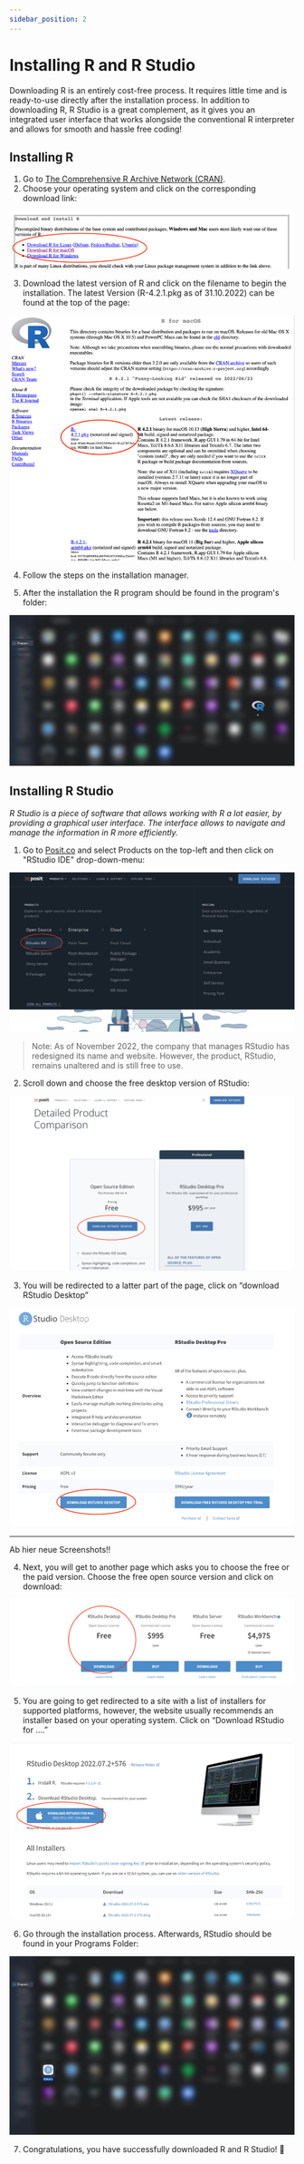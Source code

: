 ```yaml
---
sidebar_position: 2
---
```

# Installing R and R Studio

Downloading R is an entirely cost-free process.
It requires little time and is ready-to-use directly after the installation process.
In addition to downloading R, R Studio is a great complement, as it gives you an integrated user interface that works alongside the conventional R interpreter and allows for smooth and hassle free coding!

## Installing R

1. Go to [The Comprehensive R Archive Network (CRAN)](https://cran.r-project.org).
2. Choose your operating system and click on the corresponding download link:

![InstallingR](./Images/InstallingR1.png)

3. Download the latest version of R and click on the filename to begin the installation.
The latest Version (R-4.2.1.pkg as of 31.10.2022) can be found at the top of the page:

![Installing R](./Images/InstallingR2.png)

4. Follow the steps on the installation manager.

5. After the installation the R program should be found in the program's folder:

![Installing R](./Images/InstallingR3.png)

## Installing R Studio

*R Studio is a piece of software that allows working with R a lot easier, by providing a graphical user interface. The interface allows to navigate and manage the information in R more efficiently.*

1. Go to [Posit.co](https://posit.co) and select Products on the top-left and then click on "RStudio IDE" drop-down-menu:

![Installing R Studio](./Images/InstallingRStudio1.png)


> Note: As of November 2022, the company that manages RStudio has redesigned its name and website. However, the product, RStudio, remains unaltered and is still free to use.


2. Scroll down and choose the free desktop version of RStudio:

![Installing R Studio](./Images/InstallingRStudio2.png)

3. You will be redirected to a latter part of the page, click on “download RStudio Desktop”

![Installing R Studio](./Images/InstallingRstudio3.png)

------ 
Ab hier neue Screenshots!!

4.	Next, you will get to another page which asks you to choose the free or the paid version.
Choose the free open source version and click on download:

![Installing R Studio](./Images/InstallingRstudio4.png)

5.	You are going to get redirected to a site with a list of installers for supported platforms, however, the website usually recommends an installer based on your operating system. Click on “Download RStudio for ….”

![Installing R Studio](./Images/InstallingRstudio5.png)

6.	Go through the installation process. Afterwards, RStudio should be found in your Programs Folder:

![Installing R Studio](./Images/InstallingRstudio6.png)

7.	Congratulations, you have successfully downloaded R and R Studio! 🥳
